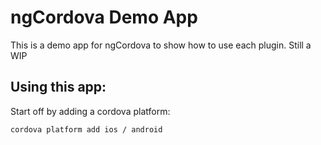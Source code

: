 ngCordova Demo App
=====================

This is a demo app for ngCordova to show how to use each plugin. Still a WIP

## Using this app:

Start off by adding a cordova platform:

```
cordova platform add ios / android
```

